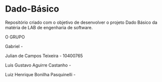 # Dado-Básico
Repositório criado com o objetivo de desenvolver o projeto Dado Básico da matéria de LAB de engenharia de software.

O GRUPO

Gabriel - 

Julian de Campos Teixeira - 10400765

Luis Gustavo Aguirre Castanho - 

Luiz Henrique Bonilha Pasquinelli - 

